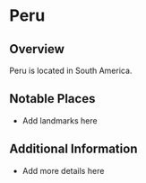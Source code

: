 # Peru
## Overview
Peru is located in South America.

## Notable Places
- Add landmarks here

## Additional Information
- Add more details here
